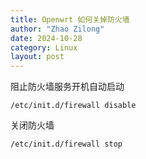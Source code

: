 ```yaml
---
title: Openwrt 如何关掉防火墙 
author: "Zhao Zilong"
date: 2024-10-28
category: Linux
layout: post
---
```


阻止防火墙服务开机自动启动

```text
/etc/init.d/firewall disable
```

关闭防火墙

```bash
/etc/init.d/firewall stop
```
